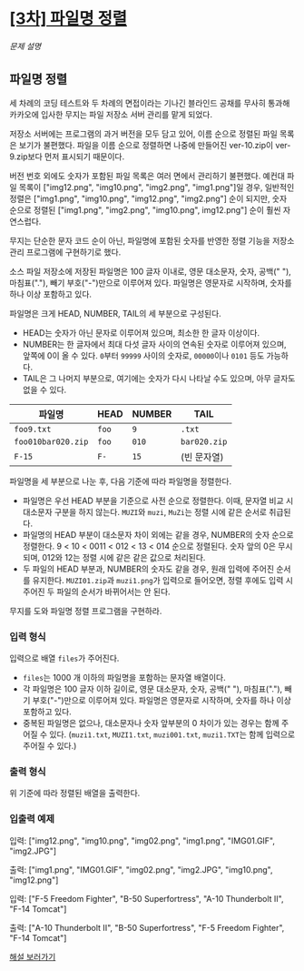 # [[3차] 파일명 정렬](https://school.programmers.co.kr/learn/courses/30/lessons/17686)


###### 문제 설명


파일명 정렬
------


세 차례의 코딩 테스트와 두 차례의 면접이라는 기나긴 블라인드 공채를 무사히 통과해 카카오에 입사한 무지는 파일 저장소 서버 관리를 맡게 되었다.


저장소 서버에는 프로그램의 과거 버전을 모두 담고 있어, 이름 순으로 정렬된 파일 목록은 보기가 불편했다. 파일을 이름 순으로 정렬하면 나중에 만들어진 ver\-10\.zip이 ver\-9\.zip보다 먼저 표시되기 때문이다.


버전 번호 외에도 숫자가 포함된 파일 목록은 여러 면에서 관리하기 불편했다. 예컨대 파일 목록이 \["img12\.png", "img10\.png", "img2\.png", "img1\.png"]일 경우, 일반적인 정렬은 \["img1\.png", "img10\.png", "img12\.png", "img2\.png"] 순이 되지만, 숫자 순으로 정렬된 \["img1\.png", "img2\.png", "img10\.png", img12\.png"] 순이 훨씬 자연스럽다.


무지는 단순한 문자 코드 순이 아닌, 파일명에 포함된 숫자를 반영한 정렬 기능을 저장소 관리 프로그램에 구현하기로 했다.


소스 파일 저장소에 저장된 파일명은 100 글자 이내로, 영문 대소문자, 숫자, 공백(" "), 마침표("."), 빼기 부호("\-")만으로 이루어져 있다. 파일명은 영문자로 시작하며, 숫자를 하나 이상 포함하고 있다.


파일명은 크게 HEAD, NUMBER, TAIL의 세 부분으로 구성된다.


* HEAD는 숫자가 아닌 문자로 이루어져 있으며, 최소한 한 글자 이상이다.
* NUMBER는 한 글자에서 최대 다섯 글자 사이의 연속된 숫자로 이루어져 있으며, 앞쪽에 0이 올 수 있다. `0`부터 `99999` 사이의 숫자로, `00000`이나 `0101` 등도 가능하다.
* TAIL은 그 나머지 부분으로, 여기에는 숫자가 다시 나타날 수도 있으며, 아무 글자도 없을 수 있다.




| 파일명 | HEAD | NUMBER | TAIL |
| --- | --- | --- | --- |
| `foo9.txt` | `foo` | `9` | `.txt` |
| `foo010bar020.zip` | `foo` | `010` | `bar020.zip` |
| `F-15` | `F-` | `15` | (빈 문자열) |


파일명을 세 부분으로 나눈 후, 다음 기준에 따라 파일명을 정렬한다.


* 파일명은 우선 HEAD 부분을 기준으로 사전 순으로 정렬한다. 이때, 문자열 비교 시 대소문자 구분을 하지 않는다. `MUZI`와 `muzi`, `MuZi`는 정렬 시에 같은 순서로 취급된다.
* 파일명의 HEAD 부분이 대소문자 차이 외에는 같을 경우, NUMBER의 숫자 순으로 정렬한다. 9 \< 10 \< 0011 \< 012 \< 13 \< 014 순으로 정렬된다. 숫자 앞의 0은 무시되며, 012와 12는 정렬 시에 같은 같은 값으로 처리된다.
* 두 파일의 HEAD 부분과, NUMBER의 숫자도 같을 경우, 원래 입력에 주어진 순서를 유지한다. `MUZI01.zip`과 `muzi1.png`가 입력으로 들어오면, 정렬 후에도 입력 시 주어진 두 파일의 순서가 바뀌어서는 안 된다.


무지를 도와 파일명 정렬 프로그램을 구현하라.


### 입력 형식


입력으로 배열 `files`가 주어진다.


* `files`는 1000 개 이하의 파일명을 포함하는 문자열 배열이다.
* 각 파일명은 100 글자 이하 길이로, 영문 대소문자, 숫자, 공백(" "), 마침표("."), 빼기 부호("\-")만으로 이루어져 있다. 파일명은 영문자로 시작하며, 숫자를 하나 이상 포함하고 있다.
* 중복된 파일명은 없으나, 대소문자나 숫자 앞부분의 0 차이가 있는 경우는 함께 주어질 수 있다. (`muzi1.txt`, `MUZI1.txt`, `muzi001.txt`, `muzi1.TXT`는 함께 입력으로 주어질 수 있다.)


### 출력 형식


위 기준에 따라 정렬된 배열을 출력한다.


### 입출력 예제


입력: \["img12\.png", "img10\.png", "img02\.png", "img1\.png", "IMG01\.GIF", "img2\.JPG"]  

출력: \["img1\.png", "IMG01\.GIF", "img02\.png", "img2\.JPG", "img10\.png", "img12\.png"]


입력: \["F\-5 Freedom Fighter", "B\-50 Superfortress", "A\-10 Thunderbolt II", "F\-14 Tomcat"]  

출력: \["A\-10 Thunderbolt II", "B\-50 Superfortress", "F\-5 Freedom Fighter", "F\-14 Tomcat"]


[해설 보러가기](http://tech.kakao.com/2017/11/14/kakao-blind-recruitment-round-3/)



